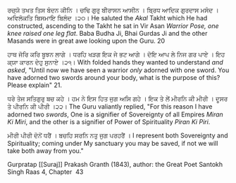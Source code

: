 ਰਚ੍ਯੋ ਤਖਤ ਤਿਸ ਬੰਦਨ ਕੀਨਿ । ਚਢਿ ਗੁਰੁ ਬੀਰਾਸਨ ਆਸੀਨ । 
ਬ੍ਰਿਧ ਆਦਿਕ ਗੁਰਦਾਸ ਮਸੰਦ । ਅਵਿਲੋਕਤਿ ਬਿਸਮਾਇ ਬਿਲੰਦ ।੨੦।
He saluted the *Akal* Takht which He had constructed, ascending to the Takht he sat in Vir Asan *Warrior Pose, one knee raised one leg flat*. Baba Budha Ji, Bhai Gurdas Ji and the other Masands were in great awe looking upon the Guru. 20

ਹਾਥ ਜੋਰਿ ਕਰਿ ਬੂਝਨ ਲਾਗੇ । ਧਰਹਿ ਖੜਗ ਇਕ ਜੇ ਭਟ ਆਗੇ । 
ਦੋਇ ਆਪ ਲੇ ਨਿਜ ਗਰ ਪਾਏ । ਇਹ ਕ੍ਯਾ ਕਾਰਨ ਦੇਹੁ ਸੁਨਾਏ ।੨੧।
With folded hands they wanted to understand *and asked*, "Until now we have seen a warrior *only* adorned with one sword. You have adorned two swords around your body, what is the purpose of this? Please explain" 21.

ਧਰੇ ਤੇਜ ਸਤਿਗੁਰੁ ਬਚ ਕਹੇ । ਹਮ ਨੇ ਇਸ ਹਿਤ ਜੁਗ ਅਸਿ ਗਹੇ । 
ਇਕ ਤੇ ਲੇਂ ਮੀਰਨਿ ਕੀ ਮੀਰੀ । ਦੂਸਰ ਤੇ ਪੀਰਨਿ ਕੀ ਪੀਰੀ ।੨੨।
The Guru valiantly replied, "For this reason I have adorned two *swords*, One is a signifier of Sovereignty of all Empires *Miran Ki Miri*, and the other is a signifier of Power of Spirituality *Piran Ki Piri*.

ਮੀਰੀ ਪੀਰੀ ਦੋਨੋਂ ਧਰੈਂ । ਬਚਹਿ ਸਰਨਿ ਨਤੁ ਜੁਗ ਪਰਹਰੈਂ ।
I represent both Sovereignty and Spirituality; coming under My sanctuary you may be saved, if not we will take both away from you."

Gurpratap [[Suraj]] Prakash Granth (1843), author: the Great Poet Santokh Singh
Raas 4, Chapter  43
